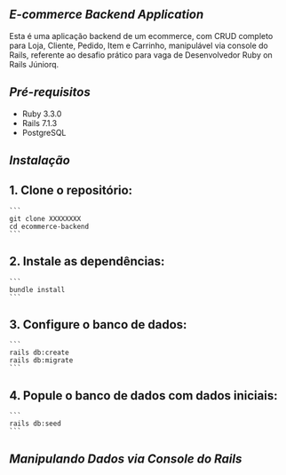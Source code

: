 ## *E-commerce Backend Application*

Esta é uma aplicação backend de um ecommerce, com CRUD completo para Loja, Cliente, Pedido, Item e Carrinho, manipulável via console do Rails, referente ao desafio prático para vaga de Desenvolvedor Ruby on Rails Júniorq.

## *Pré-requisitos*

- Ruby 3.3.0
- Rails 7.1.3
- PostgreSQL

## *Instalação*

## 1. Clone o repositório:

    ```
    git clone XXXXXXXX
    cd ecommerce-backend
    ```

## 2. Instale as dependências:

    ```
    bundle install
    ```

## 3. Configure o banco de dados:

    ```
    rails db:create
    rails db:migrate
    ```

## 4. Popule o banco de dados com dados iniciais:

    ```
    rails db:seed
    ```

## *Manipulando Dados via Console do Rails*

